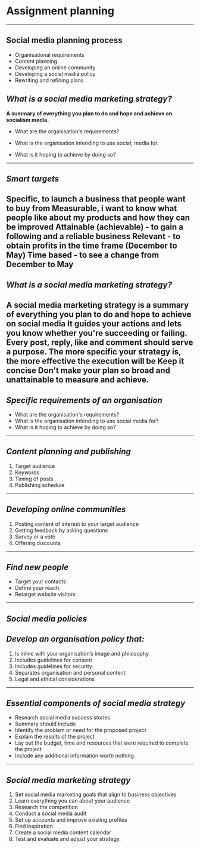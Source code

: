 # Assignment planning
---
## Social media planning process
- Organisational requirements
- Content planning
- Developing an online community
- Developing a social media policy
- Rewriting and refining plans

## *What is a social media marketing strategy?*

**A summary of everything you plan to do and hope and achieve on socialism media.**

* What are the organisation's requirements?

* What is the organisation intending to use social; media for.

* What is it hoping to achieve by doing so?

---
## *Smart targets*

Specific, to launch a business that people want to buy from 
Measurable, i want to know what people like about my products and how they can be improved
Attainable (achievable) - to gain a following and a reliable business
Relevant - to obtain profits in the time frame (December to May)
Time based - to see a change from December to May
---

## *What is a social media marketing strategy?*

A social media marketing strategy is a summary of everything you plan to do and hope to achieve on social media
It guides your actions and lets you know whether you're succeeding or failing.
Every post, reply, like and comment should serve a purpose.
The more specific your strategy is, the more effective the execution will be
Keep it concise
Don't make your plan so broad and unattainable to measure and achieve.
---
## *Specific requirements of an organisation*

- What are the organisation's requirements?
- What is the organisation intending to use social media for?
- What is it hoping to achieve by doing so?
---




## *Content planning and publishing*

1. Target audience
2. Keywords
3. Timing of posts
4. Publishing schedule
---
## *Developing online communities*

1. Posting content of interest to your target audience 
2. Getting feedback by asking questions
3. Survey or a vote
4. Offering discounts
---
## *Find new people* 

- Target your contacts
- Define your reach
- Retarget website visitors
---
## *Social media policies*
## *Develop an organisation policy that:*

1. Is inline with your organisation’s image and philosophy
2. Includes guidelines for consent
3. Includes guidelines for security
4. Separates organisation and personal content
5. Legal and ethical considerations
---
## *Essential components of social media strategy*

* Research social media success stories
* Summary should include 
* Identify the problem or need for the proposed project
* Explain the results of the project
* Lay out the budget, time and resources that were required to complete the project
* Include any additional information worth nothing.
---
## *Social media marketing strategy*

1. Set social media marketing goals that align to business objectives
2. Learn everything you can about your audience
3. Research the competition 
4. Conduct a social media audit
5. Set up accounts and improve existing profiles
6. Find inspiration
7. Create a social media content calendar
8. Test and evaluate and adjust your strategy.



